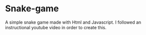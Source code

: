 # Snake-game
A simple snake game made with Html and Javascript. I followed an instructional youtube video in order to create this.
